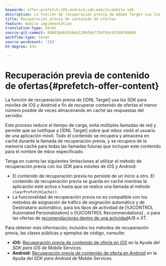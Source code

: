 ```yaml
---
keywords: offer;prefetch;iOS;android;sdk;mobile;mobile sdk
description: La función de recuperación previa de Adobe Target usa los SDK para móviles de iOS y Android a fin de recuperar contenido de ofertas el menor número posible de veces almacenando en caché las respuestas del servidor.
title: Recuperación previa de contenido de ofertas
feature: mobile implementation
translation-type: tm+mt
source-git-commit: 968d36d65016e51290f6bf754f69c91fd8f68405
workflow-type: tm+mt
source-wordcount: '233'
ht-degree: 63%

---
```



# Recuperación previa de contenido de ofertas{#prefetch-offer-content}

La función de recuperación previa de [!DNL Target] usa los SDK para móviles de iOS y Android a fin de recuperar contenido de ofertas el menor número posible de veces almacenando en caché las respuestas del servidor.

Este proceso reduce el tiempo de carga, evita múltiples llamadas de red y permite que se notifique a [!DNL Target] sobre qué mbox visitó el usuario de una aplicación móvil. Todo el contenido se recupera y almacena en caché durante la llamada de recuperación previa, y se recupera de la memoria caché para todas las llamadas futuras que incluyan este contenido para el nombre de mbox especificado.

Tenga en cuenta las siguientes limitaciones al utilizar el método de recuperación previa con los SDK para móviles de iOS y Android:

* El contenido de recuperación previa no persiste de un inicio a otro. El contenido de recuperación previa se guarda en caché mientras la aplicación esté activa o hasta que se realice una llamada al método `clearPrefetchCache()`.
* La funcionalidad de recuperación previa no es compatible con los métodos de asignación de tráfico de asignación  automática y de Destinatario  automático, para los tipos de actividad de [!UICONTROL Automated Personalization] o [!UICONTROL Recommendations] , o para las ofertas de [recomendaciones dentro de una actividad](/help/c-recommendations/recommendations-as-an-offer.md)A/B o XT.

Para obtener más información, incluidos los métodos de recuperación previa, las clases públicas y ejemplos de código, consulte:

* **iOS:**  [Recuperación previa de contenido de oferta en iOS](https://experienceleague.adobe.com/docs/mobile-services/ios/target-ios/c-mob-target-prefetch-ios.html) en la Ayuda *del SDK para iOS de* Mobile Services.
* **Android:**  [Recuperación previa de contenido de oferta en Android](https://experienceleague.adobe.com/docs/mobile-services/android/target-android/c-mob-target-prefetch-android.html) en la Ayuda *del SDK para Android de* Mobile Services.
